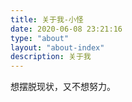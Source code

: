 ```yaml
---
title: 关于我-小怪
date: 2020-06-08 23:21:16
type: "about"
layout: "about-index"
description: 关于我
---
```

想摆脱现状，又不想努力。